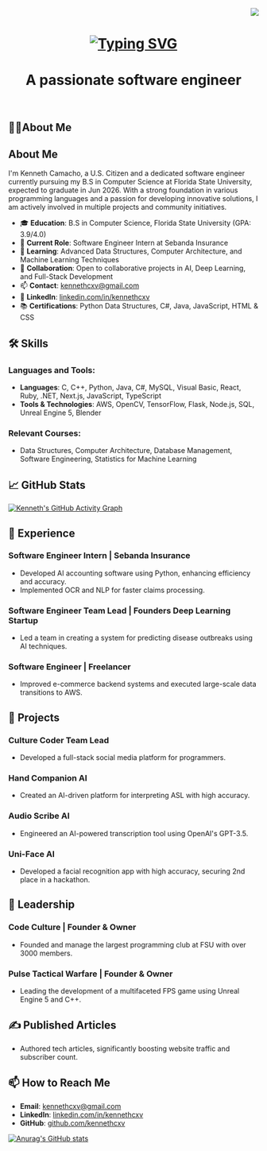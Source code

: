<p align="right">
  <img src="https://visitor-badge.laobi.icu/badge?page_id=kennethcxv.visitor-badge&left_color=red&right_color=green&left_text=visitors">
</p>

<h1 align="center">
    <a href="https://git.io/typing-svg">
      <img src="https://readme-typing-svg.demolab.com?font=Fira+Code&size=40&duration=3500&pause=1000&color=008000&center=true&vCenter=true&random=false&width=500&lines=Hi+There!%F0%9F%91%8B;I'm+Kenneth+Camacho" alt="Typing SVG" />
    </a>
</h1>



<h1 align="center">A passionate software engineer</h1>
<br />

## 👨‍💻About Me
## About Me
I'm Kenneth Camacho, a U.S. Citizen and a dedicated software engineer currently pursuing my B.S in Computer Science at Florida State University, expected to graduate in Jun 2026. With a strong foundation in various programming languages and a passion for developing innovative solutions, I am actively involved in multiple projects and community initiatives.

- 🎓 **Education**: B.S in Computer Science, Florida State University (GPA: 3.9/4.0)
- 💼 **Current Role**: Software Engineer Intern at Sebanda Insurance
- 🌱 **Learning**: Advanced Data Structures, Computer Architecture, and Machine Learning Techniques
- 👯 **Collaboration**: Open to collaborative projects in AI, Deep Learning, and Full-Stack Development
- 📫 **Contact**: [kennethcxv@gmail.com](mailto:kennethcxv@gmail.com)
- 🔗 **LinkedIn**: [linkedin.com/in/kennethcxv](https://linkedin.com/in/kennethcxv)
- 📚 **Certifications**: Python Data Structures, C#, Java, JavaScript, HTML & CSS

## 🛠️ Skills

### Languages and Tools:
- **Languages**: C, C++, Python, Java, C#, MySQL, Visual Basic, React, Ruby, .NET, Next.js, JavaScript, TypeScript
- **Tools & Technologies**: AWS, OpenCV, TensorFlow, Flask, Node.js, SQL, Unreal Engine 5, Blender

### Relevant Courses:
- Data Structures, Computer Architecture, Database Management, Software Engineering, Statistics for Machine Learning

## 📈 GitHub Stats

[![Kenneth's GitHub Activity Graph](https://activity-graph.herokuapp.com/graph?username=kennethcxv&theme=xcode)](https://github.com/kennethcxv)

## 💼 Experience

### Software Engineer Intern | Sebanda Insurance
- Developed AI accounting software using Python, enhancing efficiency and accuracy.
- Implemented OCR and NLP for faster claims processing.

### Software Engineer Team Lead | Founders Deep Learning Startup
- Led a team in creating a system for predicting disease outbreaks using AI techniques.

### Software Engineer | Freelancer
- Improved e-commerce backend systems and executed large-scale data transitions to AWS.

## 🚀 Projects

### Culture Coder Team Lead
- Developed a full-stack social media platform for programmers.

### Hand Companion AI
- Created an AI-driven platform for interpreting ASL with high accuracy.

### Audio Scribe AI
- Engineered an AI-powered transcription tool using OpenAI's GPT-3.5.

### Uni-Face AI
- Developed a facial recognition app with high accuracy, securing 2nd place in a hackathon.

## 🌟 Leadership

### Code Culture | Founder & Owner
- Founded and manage the largest programming club at FSU with over 3000 members.

### Pulse Tactical Warfare | Founder & Owner
- Leading the development of a multifaceted FPS game using Unreal Engine 5 and C++.

## ✍️ Published Articles
- Authored tech articles, significantly boosting website traffic and subscriber count.

## 📫 How to Reach Me
- **Email**: [kennethcxv@gmail.com](mailto:kennethcxv@gmail.com)
- **LinkedIn**: [linkedin.com/in/kennethcxv](https://linkedin.com/in/kennethcxv)
- **GitHub**: [github.com/kennethcxv](https://github.com/kennethcxv)


[![Anurag's GitHub stats](https://github-readme-stats.vercel.app/api?username=kennethcxv)](https://github.com/anuraghazra/github-readme-stats)
